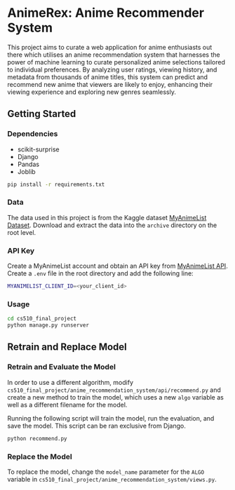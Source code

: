 # AnimeRex: Anime Recommender System

This project aims to curate a web application for anime enthusiasts out there which utilises an anime recommendation system that harnesses the power of machine learning to curate personalized anime selections tailored to individual preferences. By analyzing user ratings, viewing history, and metadata from thousands of anime titles, this system can predict and recommend new anime that viewers are likely to enjoy, enhancing their viewing experience and exploring new genres seamlessly.

## Getting Started

### Dependencies
- scikit-surprise
- Django
- Pandas
- Joblib

```bash
pip install -r requirements.txt
```

### Data
The data used in this project is from the Kaggle dataset [MyAnimeList Dataset](https://www.kaggle.com/azathoth42/myanimelist). Download and extract the data into the `archive` directory on the root level.

### API Key
Create a MyAnimeList account and obtain an API key from [MyAnimeList API](https://myanimelist.net/apiconfig). Create a `.env` file in the root directory and add the following line:
```bash
MYANIMELIST_CLIENT_ID=<your_client_id>
```

### Usage
```bash
cd cs510_final_project
python manage.py runserver
```

## Retrain and Replace Model


### Retrain and Evaluate the Model
In order to use a different algorithm, modify `cs510_final_project/anime_recommendation_system/api/recommend.py` and create a new method to train the model, which uses a new `algo` variable as well as a different filename for the model.

Running the following script will train the model, run the evaluation, and save the model. This script can be ran exclusive from Django.
```bash
python recommend.py
```

### Replace the Model
To replace the model, change the `model_name` parameter for the `ALGO` variable in `cs510_final_project/anime_recommendation_system/views.py`.
